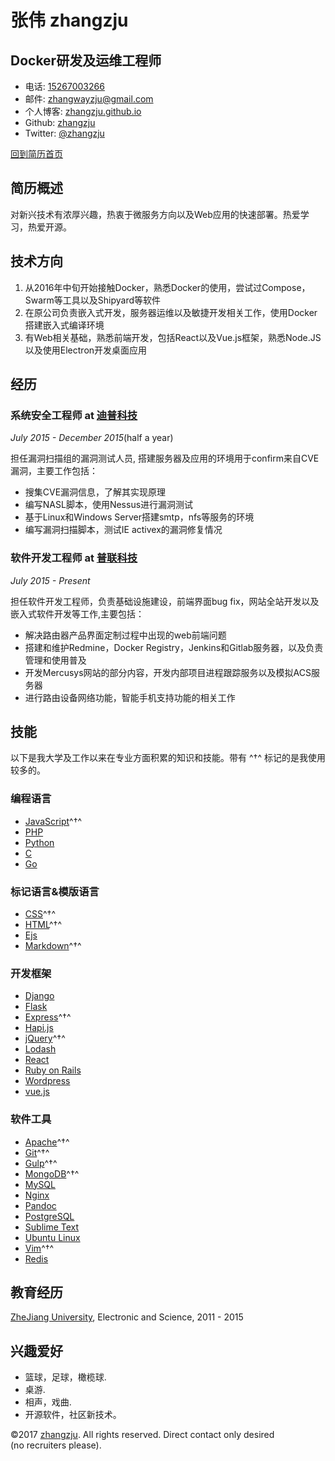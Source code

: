 

# 张伟 zhangzju

## Docker研发及运维工程师

- 电话: [15267003266](tel://610-590-4484)
- 邮件: <zhangwayzju@gmail.com>
- 个人博客: [zhangzju.github.io](http://zhangzju.github.io)
- Github: [zhangzju](http://github.com/zhangzju)
- Twitter: [@zhangzju](http://twitter.com/zhangzju)

[回到简历首页](http://zhangzju.github.io/mysummary/)


## 简历概述

对新兴技术有浓厚兴趣，热衷于微服务方向以及Web应用的快速部署。热爱学习，热爱开源。

## 技术方向

1. 从2016年中旬开始接触Docker，熟悉Docker的使用，尝试过Compose，Swarm等工具以及Shipyard等软件
2. 在原公司负责嵌入式开发，服务器运维以及敏捷开发相关工作，使用Docker搭建嵌入式编译环境
3. 有Web相关基础，熟悉前端开发，包括React以及Vue.js框架，熟悉Node.JS以及使用Electron开发桌面应用

## 经历

### **系统安全工程师** at [迪普科技](http://www.dptechnology.net/)

*July 2015 - December 2015*(half a year)

担任漏洞扫描组的漏洞测试人员, 搭建服务器及应用的环境用于confirm来自CVE漏洞，主要工作包括：
* 搜集CVE漏洞信息，了解其实现原理
* 编写NASL脚本，使用Nessus进行漏洞测试
* 基于Linux和Windows Server搭建smtp，nfs等服务的环境
* 编写漏洞扫描脚本，测试IE activex的漏洞修复情况

### **软件开发工程师** at [普联科技](http://www.tp-link.com.cn/)

*July 2015 - Present* 

担任软件开发工程师，负责基础设施建设，前端界面bug fix，网站全站开发以及嵌入式软件开发等工作,主要包括：
* 解决路由器产品界面定制过程中出现的web前端问题
* 搭建和维护Redmine，Docker Registry，Jenkins和Gitlab服务器，以及负责管理和使用普及
* 开发Mercusys网站的部分内容，开发内部项目进程跟踪服务以及模拟ACS服务器
* 进行路由设备网络功能，智能手机支持功能的相关工作


## 技能

以下是我大学及工作以来在专业方面积累的知识和技能。带有 ^†^ 标记的是我使用较多的。

### 编程语言

- [JavaScript](http://developer.mozilla.org/en/JavaScript)^†^
- [PHP](http://php.net)
- [Python](http://python.org)
- [C](http://gcc.org)
- [Go](http://golang.org)

### 标记语言&模版语言

- [CSS](http://www.w3.org/Style/CSS/Overview.en.html)^†^
- [HTML](http://developers.whatwg.org)^†^
- [Ejs](http://embeddedjs.com)
- [Markdown](http://daringfireball.net/projects/markdown)^†^

### 开发框架

- [Django](http://www.djangoproject.com)
- [Flask](http://flask.org)
- [Express](http://expressjs.com)^†^
- [Hapi.js](http://hapijs.com)
- [jQuery](http://jquery.com)^†^
- [Lodash](http://lodash.com)
- [React](http://facebook.github.io/react)
- [Ruby on Rails](http://rubyonrails.org)
- [Wordpress](http://wordpress.org)
- [vue.js](http://vuejs.org)


### 软件工具

- [Apache](http://apache.org)^†^
- [Git](http://git-scm.com)^†^
- [Gulp](http://gulpjs.com)^†^
- [MongoDB](http://mongodb.org)^†^
- [MySQL](http://mysql.com)
- [Nginx](http://wiki.nginx.org)
- [Pandoc](http://johnmacfarlane.net/pandoc)
- [PostgreSQL](http://postgresql.org)
- [Sublime Text](http://www.sublimetext.com)
- [Ubuntu Linux](http://ubuntu.com)
- [Vim](http://www.vim.org)^†^
- [Redis](http://redis.org)



## 教育经历

[ZheJiang University](http://zju.edu.cn), Electronic and Science, 2011 - 2015



## 兴趣爱好

- 篮球，足球，橄榄球.
- 桌游.
- 相声，戏曲.
- 开源软件，社区新技术。

©2017 [zhangzju](http://zhangzju.com/resume). All rights reserved. Direct contact only desired (no recruiters please).